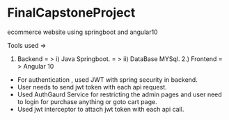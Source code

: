 # FinalCapstoneProject
ecommerce website using springboot and angular10

Tools used => 
  1. Backend = > i) Java Springboot.
             = > ii) DataBase MYSql.
  2.) Frontend = >  Angular 10
  
* For authentication , used JWT with spring security in backend.
* User needs to send jwt token with each api request.
* Used AuthGaurd Service for restricting the admin pages and user need to login for purchase anything or goto cart page.
* Used jwt interceptor to attach jwt token with each api call.


